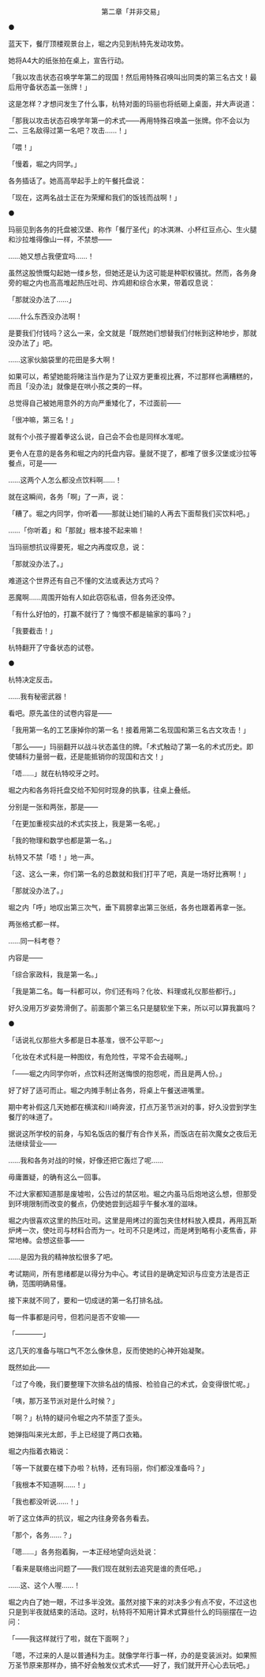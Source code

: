 <p align="center">第二章「并非交易」</p>

●

蓝天下，餐厅顶楼观景台上，堀之内见到杭特先发动攻势。

她将A4大的纸张拍在桌上，宣告行动。

「我以攻击状态召唤学年第二的现国！然后用特殊召唤叫出同类的第三名古文！最后用守备状态盖一张牌！」

这是怎样？才想问发生了什么事，杭特对面的玛丽也将纸砸上桌面，并大声说道：

「那我以攻击状态召唤学年第一的术式——再用特殊召唤盖一张牌。你不会以为二、三名敌得过第一名吧？攻击……！」

「喂！」

「慢着，堀之内同学。」

各务插话了。她高高举起手上的午餐托盘说：

「现在，这两名战士正在为荣耀和我们的饭钱而战啊！」

●

玛丽见到各务的托盘被汉堡、称作「餐厅圣代」的冰淇淋、小杯红豆点心、生火腿和沙拉堆得像山一样，不禁想——

……她又想占我便宜吗……！

虽然这股愤慨勾起她一缕乡愁，但她还是认为这可能是种职权骚扰。然而，各务身旁的堀之内也高高堆起热压吐司、炸鸡翅和综合水果，带着叹息说：

「那就没办法了……」

……什么东西没办法啊！

是要我们付钱吗？这么一来，全文就是「既然她们想替我们付帐到这种地步，那就没办法了」吧。

……这家伙脑袋里的花田是多大啊！

如果可以，希望她能将赌注当作是为了让双方更重视比赛，不过那样也满糟糕的，而且「没办法」就像是在哄小孩之类的一样。

总觉得自己被她用意外的方向严重矮化了，不过面前——

「很冲嘛，第三名！」

就有个小孩子握着拳这么说，自己会不会也是同样水准呢。

更令人在意的是各务和堀之内的托盘内容。量就不提了，都堆了很多汉堡或沙拉等餐点，可是——

……这两个人怎么都没点饮料啊……！

就在这瞬间，各务「啊」了一声，说：

「糟了。堀之内同学，你听着——那就让她们输的人再去下面帮我们买饮料吧。」

……「你听着」和「那就」根本接不起来嘛！

当玛丽想抗议得要死，堀之内再度叹息，说：

「那就没办法了。」

难道这个世界还有自己不懂的文法或表达方式吗？

恶魔啊……周围开始有人如此窃窃私语，但各务还没停。

「有什么好怕的，打赢不就行了？悔恨不都是输家的事吗？」

「我要截击！」

杭特翻开了守备状态的试卷。

●

杭特决定反击。

……我有秘密武器！

看吧。原先盖住的试卷内容是——

「我用第一名的工艺康掉你的第一名！接着用第二名现国和第三名古文攻击！」

「那么——」玛丽翻开以战斗状态盖住的牌。「术式触动了第一名的术式历史。即使辅科力量弱一截，还是能抵销你的现国和古文！」

「唔……」就在杭特咬牙之时。

堀之内和各务将托盘交给不知何时现身的执事，往桌上叠纸。

分别是一张和两张，那是——

「在更加重视实战的术式实技上，我是第一名呢。」

「我的物理和数学也都是第一名。」

杭特又不禁「唔！」地一声。

「这、这么一来，你们第一名的总数就和我们打平了吧，真是一场好比赛啊！」

「那就没办法了。」

堀之内「呼」地叹出第三次气，垂下肩膀拿出第三张纸，各务也跟着再拿一张。

两张格式都一样。

……同一科考卷？

内容是——

「综合家政科，我是第一名。」

「我是第二名。每一科都可以，你们还有吗？化妆、料理或礼仪那些都行。」

好久没用万岁姿势滑倒了。前面那个第三名只是腿软坐下来，所以可以算我赢吗？

●

「话说礼仪那些大多都是日本基准，很不公平耶～」

「化妆在术式科是一种图纹，有危险性，平常不会去碰啊。」

「——堀之内同学你听，点饮料还附送悔恨的抱怨呢，而且是两人份。」

好了好了适可而止。堀之内摊手制止各务，将桌上午餐送进嘴里。

期中考补假这几天她都在横滨和川崎奔波，打点万圣节派对的事，好久没尝到学生餐厅的味道了。

据说这所学校的前身，与知名饭店的餐厅有合作关系，而饭店在前次魔女之夜后无法继续营业——

……我和各务对战的时候，好像还把它轰烂了呢……

毋庸置疑，的确有这么一回事。

不过大家都知道那是废墟啦，公告过的禁区啦。堀之内虽马后炮地这么想，但那受到环境限制而改变的餐点，仍使她尝到远超乎午餐水准的滋味。

堀之内很喜欢这里的热压吐司。这里是用烤过的面包夹住材料放入模具，再用瓦斯炉烤一次，使吐司与材料合而为一。吐司不只是烤过，而是烤到略有小麦焦香，非常地棒。会想这些事——

……是因为我的精神放松很多了吧。

考试期间，所有思绪都是以得分为中心。考试目的是确定知识与应变方法是否正确，范围明确易懂。

接下来就不同了，要和一切成谜的第一名打排名战。

每一件事都是问号，但若问是否不安嘛——

「————」

这几天的准备与喘口气不怎么像休息，反而使她的心神开始凝聚。

既然如此——

「过了今晚，我们要整理下次排名战的情报、检验自己的术式，会变得很忙呢。」

「咦，那万圣节派对是什么时候？」

「啊？」杭特的疑问令堀之内不禁歪了歪头。

她弹指叫来光太郎，手上已经提了两口衣箱。

堀之内指着衣箱说：

「等一下就要在楼下办啦？杭特，还有玛丽，你们都没准备吗？」

「我根本不知道啊……！」

「我也都没听说……！」

听了这立体声的抗议，堀之内往身旁各务看去。

「那个，各务……？」

「嗯……」各务抱着胸，一本正经地望向远处说：

「看来是联络出问题了——我们现在就别去追究是谁的责任吧。」

……这、这个人喔……！

堀之内白了她一眼，不过多半没效。虽然对接下来的对决多少有点不安，不过这也只是到半夜就结束的活动。这时，杭特将不知用计算术式算些什么的玛丽摆在一边问：

「——我这样就行了啦，就在下面啊？」

「嗯，不过来的人是以普通科为主。就像学年行事一样，办的是变装派对。如果照万圣节原来那样办，搞不好会触发仪式术式——好了，我们就开开心心去玩吧。」

